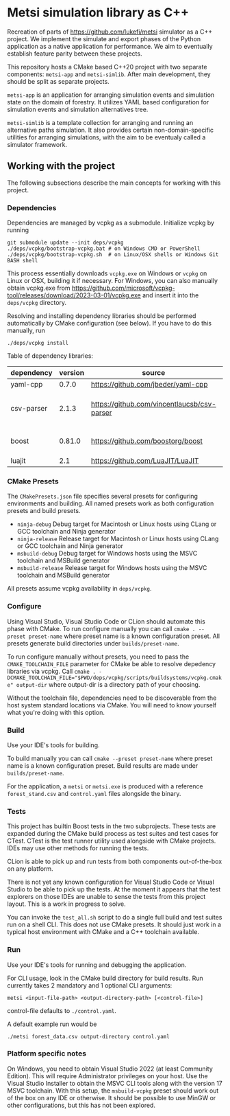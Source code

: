 # Metsi simulation library as C++

Recreation of parts of  https://github.com/lukefi/metsi simulator as a C++ project.
We implement the simulate and export phases of the Python application as a native application for performance.
We aim to eventually establish feature parity between these projects.

This repository hosts a CMake based C++20 project with two separate components: `metsi-app` and `metsi-simlib`.
After main development, they should be split as separate projects.

`metsi-app` is an application for arranging simulation events and simulation state on the domain of forestry.
It utilizes YAML based configuration for simulation events and simulation alternatives tree.

`metsi-simlib` is a template collection for arranging and running an alternative paths simulation.
It also provides certain non-domain-specific utilities for arranging simulations, with the aim to be eventualy called a simulator framework.

## Working with the project

The following subsections describe the main concepts for working with this project.

### Dependencies

Dependencies are managed by vcpkg as a submodule.
Initialize vcpkg by running

```
git submodule update --init deps/vcpkg
./deps/vcpkg/bootstrap-vcpkg.bat # on Windows CMD or PowerShell
./deps/vcpkg/bootstrap-vcpkg.sh  # on Linux/OSX shells or Windows Git BASH shell
```

This process essentially downloads `vcpkg.exe` on Windows or `vcpkg` on Linux or OSX, building it if necessary.
For Windows, you can also manually obtain vcpkg.exe from https://github.com/microsoft/vcpkg-tool/releases/download/2023-03-01/vcpkg.exe and insert it into the `deps/vcpkg` directory.

Resolving and installing dependency libraries should be performed automatically by CMake configuration (see below).
If you have to do this manually, run

```
./deps/vcpkg install
```

Table of dependency libraries:

| dependency | version | source                                      | license | note                                                             |
|------------|---------|---------------------------------------------|---------|------------------------------------------------------------------|
| yaml-cpp   | 0.7.0   | https://github.com/jbeder/yaml-cpp          | MIT     ||
| csv-parser | 2.1.3   | https://github.com/vincentlaucsb/csv-parser | MIT     | Included as single header copy `src/metsi-app/src/csv_parser.hpp |
| boost      | 0.81.0  | https://github.com/boostorg/boost           | BSL-1.0 | boost-test, boost-program-options, boost-lexical-cast            |
| luajit     | 2.1     | https://github.com/LuaJIT/LuaJIT            | MIT     ||

### CMake Presets

The `CMakePresets.json` file specifies several presets for configuring environments and building.
All named presets work as both configuration presets and build presets.

* `ninja-debug` Debug target for Macintosh or Linux hosts using CLang or GCC toolchain and Ninja generator
* `ninja-release` Release target for Macintosh or Linux hosts using CLang or GCC toolchain and Ninja generator
* `msbuild-debug` Debug target for Windows hosts using the MSVC toolchain and MSBuild generator
* `msbuild-release` Release target for Windows hosts using the MSVC toolchain and MSBuild generator

All presets assume vcpkg availability in `deps/vcpkg`.

### Configure

Using Visual Studio, Visual Studio Code or CLion should automate this phase with CMake.
To run configure manually you can call `cmake . --preset preset-name` where preset name is a known configuration preset.
All presets generate build directories under `builds/preset-name`.

To run configure manually without presets, you need to pass the `CMAKE_TOOLCHAIN_FILE` parameter for CMake be able to resolve depedency libraries via vcpkg.
Call `cmake . -DCMAKE_TOOLCHAIN_FILE="$PWD/deps/vcpkg/scripts/buildsystems/vcpkg.cmake" output-dir` where output-dir is a directory path of your choosing.

Without the toolchain file, dependencies need to be discoverable from the host system standard locations via CMake.
You will need to know yourself what you're doing with this option.

### Build

Use your IDE's tools for building.

To build manually you can call `cmake --preset preset-name` where preset name is a known configuration preset.
Build results are made under `builds/preset-name`.

For the application, a `metsi` or `metsi.exe` is produced with a reference `forest_stand.csv` and `control.yaml` files alongside the binary.

### Tests

This project has builtin Boost tests in the two subprojects.
These tests are expanded during the CMake build process as test suites and test cases for CTest.
CTest is the test runner utility used alongside with CMake projects.
IDEs may use other methods for running the tests.

CLion is able to pick up and run tests from both components out-of-the-box on any platform.

There is not yet any known configuration for Visual Studio Code or Visual Studio to be able to pick up the tests.
At the moment it appears that the test explorers on those IDEs are unable to sense the tests from this project layout.
This is a work in progress to solve.

You can invoke the `test_all.sh` script to do a single full build and test suites run on a shell CLI.
This does not use CMake presets.
It should just work in a typical host environment with CMake and a C++ toolchain available.

### Run

Use your IDE's tools for running and debugging the application.

For CLI usage, look in the CMake build directory for build results.
Run currently takes 2 mandatory and 1 optional CLI arguments:

```
metsi <input-file-path> <output-directory-path> [<control-file>]
```

control-file defaults to `./control.yaml`.

A default example run would be 

```
./metsi forest_data.csv output-directory control.yaml
```

### Platform specific notes

On Windows, you need to obtain Visual Studio 2022 (at least Community Edition).
This will require Administrator privileges on your host.
Use the Visual Studio Installer to obtain the MSVC CLI tools along with the version 17 MSVC toolchain.
With this setup, the `msbuild-vcpkg` preset should work out of the box on any IDE or otherwise.
It should be possible to use MinGW or other configurations, but this has not been explored.

